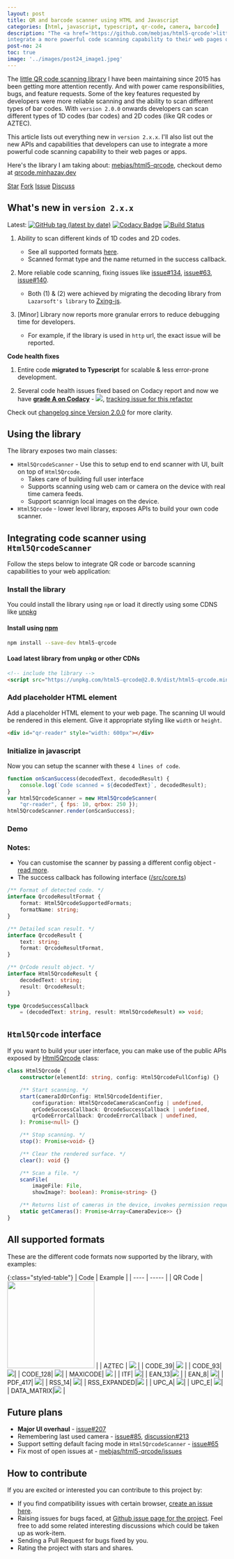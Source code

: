 ```yaml
---
layout: post
title: QR and barcode scanner using HTML and Javascript
categories: [html, javascript, typescript, qr-code, camera, barcode]
description: "The <a href='https://github.com/mebjas/html5-qrcode'>little QR code scanning library</a> I have been maintaining since 2015 has been getting more attention recently. And with power came responsibilities, bugs, and feature requests. Some of the key features requested by developers were more reliable scanning and the ability to scan different types of bar codes. With <code>version 2.0.0</code> onwards developers can scan different types of 1D codes (bar codes) and 2D codes (like QR codes or AZTEC).<br><br> This article lists out everything new in `version 2.x.x`. I'll also list out the new APIs and capabilities that developers can use to
integrate a more powerful code scanning capability to their web pages or apps."
post-no: 24
toc: true
image: '../images/post24_image1.jpeg'
---
```


The [little QR code scanning library](https://github.com/mebjas/html5-qrcode) I have been maintaining since 2015 has been getting more attention recently. And with power came responsibilities, bugs, and feature requests. Some of the key features requested by developers were more reliable scanning and the ability to scan different types of bar codes. With `version 2.0.0` onwards developers can scan different types of 1D codes (bar codes) and 2D codes (like QR codes or AZTEC).

This article lists out everything new in `version 2.x.x`. I'll also list out the new APIs and capabilities that developers can use to
integrate a more powerful code scanning capability to their web pages or apps.

Here's the library I am taking about: [mebjas/html5-qrcode](https://github.com/mebjas/html5-qrcode), checkout demo at [qrcode.minhazav.dev](https://qrcode.minhazav.dev)

<a class="github-button" href="https://github.com/mebjas/html5-qrcode" data-color-scheme="no-preference: light; light: light; dark: light;" data-size="large" data-show-count="true" aria-label="Star mebjas/html5-qrcode on GitHub">Star</a>
<a class="github-button" href="https://github.com/mebjas/html5-qrcode/fork" data-color-scheme="no-preference: light; light: light; dark: light;" data-size="large" data-show-count="true" aria-label="Fork mebjas/html5-qrcode on GitHub">Fork</a>
<a class="github-button" href="https://github.com/mebjas/html5-qrcode/issues" data-color-scheme="no-preference: light; light: light; dark: light;" data-size="large" data-show-count="true" aria-label="Issue mebjas/html5-qrcode on GitHub">Issue</a>
<a class="github-button" href="https://github.com/mebjas/html5-qrcode/discussions" data-color-scheme="no-preference: light; light: light; dark: light;" data-size="large" aria-label="Discuss mebjas/html5-qrcode on GitHub">Discuss</a>

## What's new in `version 2.x.x`
Latest: [![GitHub tag (latest by date)](https://img.shields.io/github/v/tag/mebjas/html5-qrcode)](https://github.com/mebjas/html5-qrcode/releases) [![Codacy Badge](https://app.codacy.com/project/badge/Grade/51e4f0ef8b0b42e1b93ce29875dd23a0)](https://www.codacy.com/gh/mebjas/html5-qrcode/dashboard?utm_source=github.com&amp;utm_medium=referral&amp;utm_content=mebjas/html5-qrcode&amp;utm_campaign=Badge_Grade) [![Build Status](https://travis-ci.org/mebjas/html5-qrcode.svg?branch=master)](https://travis-ci.org/mebjas/html5-qrcode)

1.   Ability to scan different kinds of 1D codes and 2D codes.
     -  See all supported formats [here](#all-supported-formats).
     -  Scanned format type and the name returned in the success callback.

2.   More reliable code scanning, fixing issues like [issue#134](https://github.com/mebjas/html5-qrcode/issues/134), [issue#63](https://github.com/mebjas/html5-qrcode/issues/63), [issue#140](https://github.com/mebjas/html5-qrcode/issues/140).
     - Both (1) & (2) were achieved by migrating the decoding library from `Lazarsoft's library` to [Zxing-js](https://github.com/zxing-js/library).


3.  [Minor] Library now reports more granular errors to reduce debugging time for developers.
     - For example, if the library is used in `http` url, the exact issue will be reported.

**Code health fixes**
1.   Entire code **migrated to Typescript** for scalable & less error-prone development.

2.   Several code health issues fixed based on Codacy report and now we have **[grade A on Codacy](https://app.codacy.com/gh/mebjas/html5-qrcode/dashboard?utm_source=github.com&utm_medium=referral&utm_content=mebjas/html5-qrcode&utm_campaign=Badge_Grade)** - <a href="https://www.codacy.com/gh/mebjas/html5-qrcode/dashboard?utm_source=github.com&amp;utm_medium=referral&amp;utm_content=mebjas/html5-qrcode&amp;utm_campaign=Badge_Grade"><img src="https://app.codacy.com/project/badge/Grade/51e4f0ef8b0b42e1b93ce29875dd23a0"/></a>, [tracking issue for this refactor](https://github.com/mebjas/html5-qrcode/issues/225)

Check out [changelog since Version 2.0.0](https://github.com/mebjas/html5-qrcode/blob/master/changelog.md#version-200) for more clarity.

## Using the library
The library exposes two main classes:
 - `Html5QrcodeScanner` - Use this to setup end to end scanner with UI, built on top of `Html5Qrcode`.
    - Takes care of building full user interface
    - Supports scanning using web cam or camera on the device with real time camera feeds.
    - Support scannign local images on the device.
 - `Html5Qrcode` - lower level library, exposes APIs to build your own code scanner.

## Integrating code scanner using `Html5QrcodeScanner`
Follow the steps below to integrate QR code or barcode scanning capabilities to your web application:

### Install the library
You could install the library using `npm` or load it directly using some CDNS like [unpkg](https://unpkg.com/browse/html5-qrcode@2.0.9/)

#### Install using [npm](https://www.npmjs.com/package/html5-qrcode)
```sh
npm install --save-dev html5-qrcode
```

#### Load latest library from unpkg or other CDNs
```html
<!-- include the library -->
<script src="https://unpkg.com/html5-qrcode@2.0.9/dist/html5-qrcode.min.js"></script>
```

### Add placeholder HTML element
Add a placeholder HTML element to your web page. The scanning UI would be rendered in this element. Give it appropriate styling like `width` or `height`.

```html
<div id="qr-reader" style="width: 600px"></div>
```

### Initialize in javascript
Now you can setup the scanner with these `4 lines of code`.

```js
function onScanSuccess(decodedText, decodedResult) {
    console.log(`Code scanned = ${decodedText}`, decodedResult);
}
var html5QrcodeScanner = new Html5QrcodeScanner(
	"qr-reader", { fps: 10, qrbox: 250 });
html5QrcodeScanner.render(onScanSuccess);
```

### Demo
<div id="qr-reader" style="width:600px; margin: auto"></div>

### Notes:
- You can customise the scanner by passing a different config object - [read more](https://github.com/mebjas/html5-qrcode#extra-optional-configuration-in-start-method).
- The success callback has following interface ([/src/core.ts](https://github.com/mebjas/html5-qrcode/blob/master/src/core.ts#L225))

```ts
/** Format of detected code. */
interface QrcodeResultFormat {
    format: Html5QrcodeSupportedFormats;
    formatName: string;
}

/** Detailed scan result. */
interface QrcodeResult {
    text: string;
    format: QrcodeResultFormat,
}

/** QrCode result object. */
interface Html5QrcodeResult {
    decodedText: string;
    result: QrcodeResult;
}

type QrcodeSuccessCallback
    = (decodedText: string, result: Html5QrcodeResult) => void;
```

## `Html5Qrcode` interface
If you want to build your user interface, you can make use of the public APIs exposed by [Html5Qrcode](https://github.com/mebjas/html5-qrcode/blob/master/src/html5-qrcode.ts) class:

```ts
class Html5Qrcode {
    constructor(elementId: string, config: Html5QrcodeFullConfig) {}

    /** Start scanning. */
    start(cameraIdOrConfig: Html5QrcodeIdentifier,
        configuration: Html5QrcodeCameraScanConfig | undefined,
        qrCodeSuccessCallback: QrcodeSuccessCallback | undefined,
        qrCodeErrorCallback: QrcodeErrorCallback | undefined,
    ): Promise<null> {}

    /** Stop scanning. */
    stop(): Promise<void> {}

    /** Clear the rendered surface. */
    clear(): void {}

    /** Scan a file. */
    scanFile(
        imageFile: File,
        showImage?: boolean): Promise<string> {}

    /** Returns list of cameras in the device, invokes permission request. */
    static getCameras(): Promise<Array<CameraDevice>> {}
}
```

## All supported formats
These are the different code formats now supported by the library, with examples:

{:class="styled-table"}
| Code | Example |
| ---- | ----- |
| QR Code | <img src="https://raw.githubusercontent.com/mebjas/html5-qrcode/master/assets/qr-code.png" width="200px"> |
| AZTEC | <img src="https://raw.githubusercontent.com/mebjas/html5-qrcode/master/assets/aztec.png" > |
| CODE_39|  <img src="https://raw.githubusercontent.com/mebjas/html5-qrcode/master/assets/code_39.gif" > |
| CODE_93| <img src="https://raw.githubusercontent.com/mebjas/html5-qrcode/master/assets/code_93.gif" >|
| CODE_128| <img src="https://raw.githubusercontent.com/mebjas/html5-qrcode/master/assets/code_128.gif" >|
| MAXICODE| <img src="https://raw.githubusercontent.com/mebjas/html5-qrcode/master/assets/maxicode.gif" > |
| ITF| <img src="https://raw.githubusercontent.com/mebjas/html5-qrcode/master/assets/itf.png" >|
| EAN_13|<img src="https://raw.githubusercontent.com/mebjas/html5-qrcode/master/assets/ean13.jpeg" > |
| EAN_8| <img src="https://raw.githubusercontent.com/mebjas/html5-qrcode/master/assets/ean8.jpeg" >|
| PDF_417| <img src="https://raw.githubusercontent.com/mebjas/html5-qrcode/master/assets/pdf417.png" >|
| RSS_14| <img src="https://raw.githubusercontent.com/mebjas/html5-qrcode/master/assets/rss14.gif" >|
| RSS_EXPANDED|<img src="https://raw.githubusercontent.com/mebjas/html5-qrcode/master/assets/rssexpanded.gif" > |
| UPC_A| <img src="https://raw.githubusercontent.com/mebjas/html5-qrcode/master/assets/upca.jpeg" >|
| UPC_E| <img src="https://raw.githubusercontent.com/mebjas/html5-qrcode/master/assets/upce.jpeg" >|
| DATA_MATRIX|<img src="https://raw.githubusercontent.com/mebjas/html5-qrcode/master/assets/datamatrix.png" > |

## Future plans
 - **Major UI overhaul** - [issue#207](https://github.com/mebjas/html5-qrcode/issues/207)
 - Remembering last used camera - [issue#85](https://github.com/mebjas/html5-qrcode/issues/85), [discussion#213](https://github.com/mebjas/html5-qrcode/discussions/213)
 - Support setting default facing mode in `Html5QrcodeScanner` - [issue#65](https://github.com/mebjas/html5-qrcode/issues/65)
 - Fix most of open issues at - [mebjas/html5-qrcode/issues](https://github.com/mebjas/html5-qrcode/issues)

## How to contribute
If you are excited or interested you can contribute to this project by:

 - If you find compatibility issues with certain browser, [create an issue here](https://github.com/mebjas/html5-qrcode/issues/new?assignees=&labels=compatibility&template=compatibility-issue.md&title=Compatibility+-+%5BOS%5D+%5BBrowser%5D+-+%5BWhat+is+not+working%5D).
 - Raising issues for bugs faced, at [Github issue page for the project](https://github.com/mebjas/html5-qrcode/issues). Feel free to add some related interesting discussions which could be taken up as work-item.
 - Sending a Pull Request for bugs fixed by you.
 - Rating the project with stars and shares.

<!-- Script area -->
<script async defer src="https://buttons.github.io/buttons.js"></script>
<script src="https://unpkg.com/html5-qrcode@2.0.9/dist/html5-qrcode.min.js"></script>
<script>
var html5QrcodeScanner = new Html5QrcodeScanner(
	"qr-reader", { fps: 10, qrbox: 250 });
html5QrcodeScanner.render()
</script>
<!-- Script area ends -->
